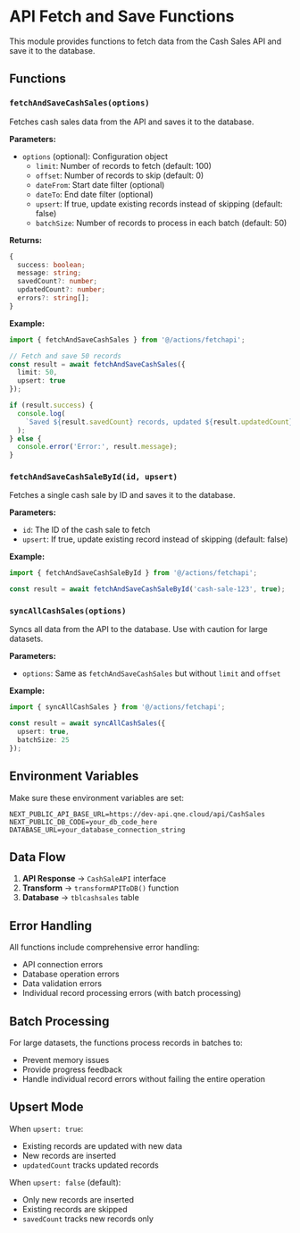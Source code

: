 # API Fetch and Save Functions

This module provides functions to fetch data from the Cash Sales API and save it to the database.

## Functions

### `fetchAndSaveCashSales(options)`

Fetches cash sales data from the API and saves it to the database.

**Parameters:**

- `options` (optional): Configuration object
  - `limit`: Number of records to fetch (default: 100)
  - `offset`: Number of records to skip (default: 0)
  - `dateFrom`: Start date filter (optional)
  - `dateTo`: End date filter (optional)
  - `upsert`: If true, update existing records instead of skipping (default: false)
  - `batchSize`: Number of records to process in each batch (default: 50)

**Returns:**

```typescript
{
  success: boolean;
  message: string;
  savedCount?: number;
  updatedCount?: number;
  errors?: string[];
}
```

**Example:**

```typescript
import { fetchAndSaveCashSales } from '@/actions/fetchapi';

// Fetch and save 50 records
const result = await fetchAndSaveCashSales({
  limit: 50,
  upsert: true
});

if (result.success) {
  console.log(
    `Saved ${result.savedCount} records, updated ${result.updatedCount} records`
  );
} else {
  console.error('Error:', result.message);
}
```

### `fetchAndSaveCashSaleById(id, upsert)`

Fetches a single cash sale by ID and saves it to the database.

**Parameters:**

- `id`: The ID of the cash sale to fetch
- `upsert`: If true, update existing record instead of skipping (default: false)

**Example:**

```typescript
import { fetchAndSaveCashSaleById } from '@/actions/fetchapi';

const result = await fetchAndSaveCashSaleById('cash-sale-123', true);
```

### `syncAllCashSales(options)`

Syncs all data from the API to the database. Use with caution for large datasets.

**Parameters:**

- `options`: Same as `fetchAndSaveCashSales` but without `limit` and `offset`

**Example:**

```typescript
import { syncAllCashSales } from '@/actions/fetchapi';

const result = await syncAllCashSales({
  upsert: true,
  batchSize: 25
});
```

## Environment Variables

Make sure these environment variables are set:

```env
NEXT_PUBLIC_API_BASE_URL=https://dev-api.qne.cloud/api/CashSales
NEXT_PUBLIC_DB_CODE=your_db_code_here
DATABASE_URL=your_database_connection_string
```

## Data Flow

1. **API Response** → `CashSaleAPI` interface
2. **Transform** → `transformAPIToDB()` function
3. **Database** → `tblcashsales` table

## Error Handling

All functions include comprehensive error handling:

- API connection errors
- Database operation errors
- Data validation errors
- Individual record processing errors (with batch processing)

## Batch Processing

For large datasets, the functions process records in batches to:

- Prevent memory issues
- Provide progress feedback
- Handle individual record errors without failing the entire operation

## Upsert Mode

When `upsert: true`:

- Existing records are updated with new data
- New records are inserted
- `updatedCount` tracks updated records

When `upsert: false` (default):

- Only new records are inserted
- Existing records are skipped
- `savedCount` tracks new records only
